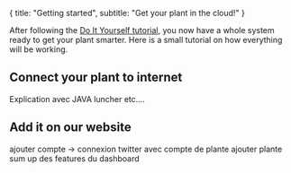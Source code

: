 {
  title: "Getting started",
  subtitle: "Get your plant in the cloud!"
}

After following the [Do It Yourself tutorial](/posts/diy), you now have a whole system ready to get your plant smarter. Here is a small tutorial on how everything will be working.

## Connect your plant to internet

Explication avec JAVA luncher etc....


## Add it on our website

ajouter compte -> connexion twitter avec compte de plante
ajouter plante
sum up des features du dashboard